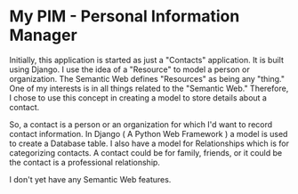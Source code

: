 My PIM - Personal Information Manager
======================================

Initially, this application is started as just a "Contacts" application.
It is built using Django.  I use the idea of a "Resource" to model
a person or organization.  The Semantic Web defines "Resources" as being
any "thing."  One of my interests is in all things related to the
"Semantic Web."  Therefore, I chose to use this concept in creating a
model to store details about a contact.  

So, a contact is a person or an organization for which I'd want to
record contact information.  In Django ( A Python Web Framework ) a model
is used to create a Database table.  I also have a model for Relationships
which is for categorizing contacts.  A contact could be for family, friends,
or it could be the contact is a professional relationship.

I don't yet have any Semantic Web features.
